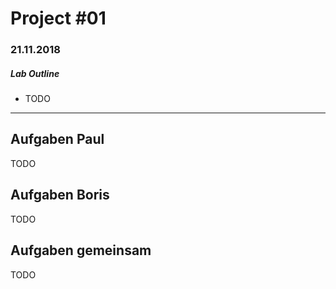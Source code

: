 # Project #01
### 21.11.2018

##### Lab Outline
* TODO
---

## Aufgaben Paul
TODO

## Aufgaben Boris
TODO

## Aufgaben gemeinsam
TODO